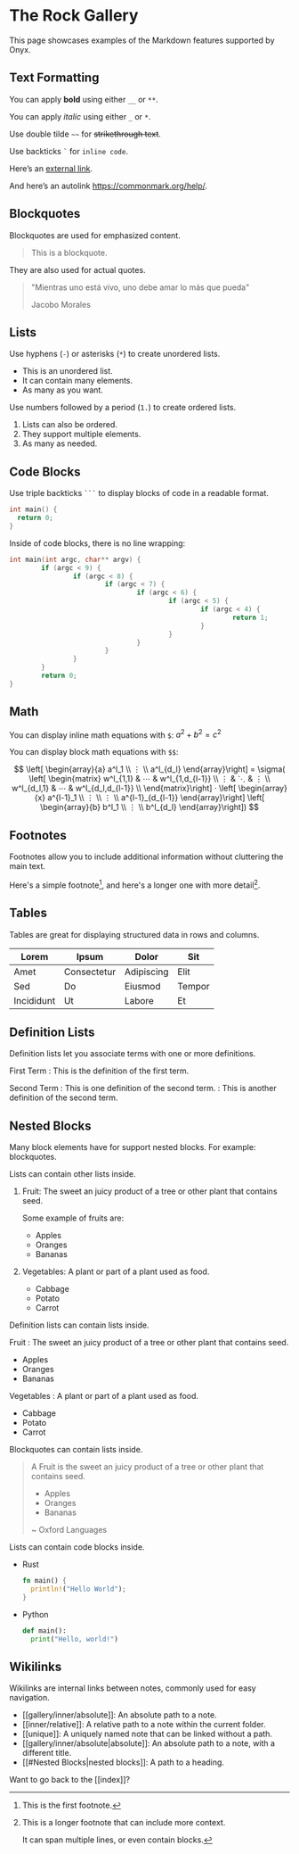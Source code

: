 # The Rock Gallery

This page showcases examples of the Markdown features supported by Onyx.

## Text Formatting

You can apply **bold** using either `__` or `**`.

You can apply _italic_ using either `_` or `*`.

Use double tilde `~~` for ~~strikethrough text~~.

Use backticks `` ` `` for `inline code`.

Here’s an [external link](https://commonmark.org/help/).

And here’s an autolink https://commonmark.org/help/.

## Blockquotes

Blockquotes are used for emphasized content.

> This is a blockquote.

They are also used for actual quotes.

> "Mientras uno está vivo, uno debe amar lo más que pueda"
>
> Jacobo Morales

## Lists

Use hyphens (`-`) or asterisks (`*`) to create unordered lists.

- This is an unordered list.
- It can contain many elements.
- As many as you want.

Use numbers followed by a period (`1.`) to create ordered lists.

1. Lists can also be ordered.
2. They support multiple elements.
3. As many as needed.

## Code Blocks

Use triple backticks `` ``` `` to display blocks of code in a readable format.

```c
int main() {
  return 0;
}
```

Inside of code blocks, there is no line wrapping:

```c
int main(int argc, char** argv) {
        if (argc < 9) {
                if (argc < 8) {
                        if (argc < 7) {
                                if (argc < 6) {
                                        if (argc < 5) {
                                                if (argc < 4) {
                                                        return 1;
                                                }
                                        }
                                }
                        }
                }
        }
        return 0;
}
```

## Math

You can display inline math equations with `$`: $a^2 + b^2 = c^2$

You can display block math equations with `$$`:

$$
\left[ \begin{array}{a} a^l_1 \\ ⋮ \\ a^l_{d_l} \end{array}\right]
= \sigma(
 \left[ \begin{matrix}
    w^l_{1,1} & ⋯  & w^l_{1,d_{l-1}} \\
    ⋮ & ⋱  & ⋮  \\
    w^l_{d_l,1} & ⋯  & w^l_{d_l,d_{l-1}} \\
 \end{matrix}\right]  ·
 \left[ \begin{array}{x} a^{l-1}_1 \\ ⋮ \\ ⋮ \\ a^{l-1}_{d_{l-1}} \end{array}\right]
 \left[ \begin{array}{b} b^l_1 \\ ⋮ \\ b^l_{d_l} \end{array}\right])
$$

## Footnotes

Footnotes allow you to include additional information without cluttering the main text.

Here's a simple footnote[^1], and here's a longer one with more detail[^bignote].

## Tables

Tables are great for displaying structured data in rows and columns.

| Lorem      | Ipsum       | Dolor      | Sit    |
|------------|-------------|------------|--------|
| Amet       | Consectetur | Adipiscing | Elit   |
| Sed        | Do          | Eiusmod    | Tempor |
| Incididunt | Ut          | Labore     | Et     |

## Definition Lists

Definition lists let you associate terms with one or more definitions.

First Term
: This is the definition of the first term.

Second Term
: This is one definition of the second term.
: This is another definition of the second term.

## Nested Blocks

Many block elements have for support nested blocks. For example: blockquotes.

Lists can contain other lists inside.

1. Fruit: The sweet an juicy product of a tree or other plant that contains seed.

   Some example of fruits are:
   - Apples
   - Oranges
   - Bananas

2. Vegetables: A plant or part of a plant used as food.
   - Cabbage
   - Potato
   - Carrot

Definition lists can contain lists inside.

Fruit
: The sweet an juicy product of a tree or other plant that contains seed.
  - Apples
  - Oranges
  - Bananas

Vegetables
: A plant or part of a plant used as food.
  - Cabbage
  - Potato
  - Carrot

Blockquotes can contain lists inside.

> A Fruit is the sweet an juicy product of a tree or other plant that contains seed.
>
> - Apples
> - Oranges
> - Bananas
>
> ~ Oxford Languages

Lists can contain code blocks inside.

- Rust
  ```rust
  fn main() {
    println!("Hello World");
  }
  ```
- Python
  ```python
  def main():
    print("Hello, world!")
  ```

## Wikilinks

Wikilinks are internal links between notes, commonly used for easy navigation.

- [[gallery/inner/absolute]]: An absolute path to a note.
- [[inner/relative]]: A relative path to a note within the current folder.
- [[unique]]: A uniquely named note that can be linked without a path.
- [[gallery/inner/absolute|absolute]]: An absolute path to a note, with a different title.
- [[#Nested Blocks|nested blocks]]: A path to a heading.

Want to go back to the [[index]]?

[^1]: This is the first footnote.

[^bignote]: This is a longer footnote that can include more context.

    It can span multiple lines, or even contain blocks.
